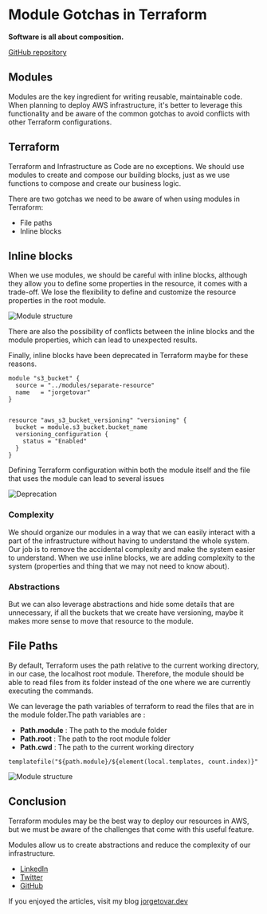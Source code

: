 # Module Gotchas in Terraform

**Software is all about composition.**

[GitHub repository](https://github.com/jorgetovar/terraform-module-gotchas)

## Modules

Modules are the key ingredient for writing reusable, maintainable code. When planning to deploy AWS infrastructure, it's better to leverage this functionality and be aware of the common gotchas to avoid conflicts with other Terraform configurations.

## Terraform

Terraform and Infrastructure as Code are no exceptions. We should use modules to create and compose our building blocks,
just as we use functions to compose and create our business logic.

There are two gotchas we need to be aware of when using modules in Terraform:

- File paths
- Inline blocks

## Inline blocks

When we use modules, we should be careful with inline blocks, although they allow you to define some properties in the
resource, it comes with a trade-off.
We lose the flexibility to define and customize the resource properties in the root module.

![Module structure](https://dev-to-uploads.s3.amazonaws.com/uploads/articles/ekz3vs2hpvflkf473dym.png)

There are also the possibility of conflicts between the inline blocks and the module properties, which can lead to
unexpected results.

Finally, inline blocks have been deprecated in Terraform maybe for these reasons.

```hcl
module "s3_bucket" {
  source = "../modules/separate-resource"
  name   = "jorgetovar"
}


resource "aws_s3_bucket_versioning" "versioning" {
  bucket = module.s3_bucket.bucket_name
  versioning_configuration {
    status = "Enabled"
  }
}
```

Defining Terraform configuration within both the module itself and the file that uses the module can lead to several issues

![Deprecation](https://dev-to-uploads.s3.amazonaws.com/uploads/articles/xq1g1ns02pdehkabre9v.png)

### Complexity

We should organize our modules in a way that we can easily interact with a part of the infrastructure without having to
understand the whole system.
Our job is to remove the accidental complexity and make the system easier to understand. When we use inline blocks, we
are adding complexity to the system (properties and thing that we may not need to know about).

### Abstractions

But we can also leverage abstractions and hide some details that are unnecessary, if all the buckets that we create have
versioning, maybe it makes more sense to move that resource to the module.

## File Paths

By default, Terraform uses the path relative to the current working directory, in our case, the localhost root module.
Therefore, the module should be able to read files from its folder instead of the one where we are currently executing
the commands.

We can leverage the path variables of terraform to read the files that are in the module folder.The path variables are :

- **Path.module** : The path to the module folder
- **Path.root** : The path to the root module folder
- **Path.cwd** : The path to the current working directory

```hcl
templatefile("${path.module}/${element(local.templates, count.index)}"
```

![Module structure](https://dev-to-uploads.s3.amazonaws.com/uploads/articles/iii16z78qxspxc5rs1gk.png)

## Conclusion

Terraform modules may be the best way to deploy our resources in AWS, but we must be aware of the challenges that come with this useful feature.

Modules allow us to create abstractions and reduce the complexity of our infrastructure.


- [LinkedIn](https://www.linkedin.com/in/jorgetovar-sa)
- [Twitter](https://twitter.com/jorgetovar621)
- [GitHub](https://github.com/jorgetovar)

If you enjoyed the articles, visit my blog [jorgetovar.dev](jorgetovar.dev)
